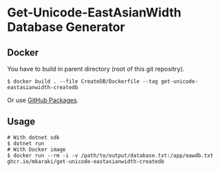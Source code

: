 # Get-Unicode-EastAsianWidth Database Generator

## Docker

You have to build in parent directory (root of this git repositry).
```shell
$ docker build . --file CreateDB/Dockerfile --tag get-unicode-eastasianwidth-createdb
```

Or use [GitHub Packages](https://github.com/mkaraki/Get-Unicode-EastAsianWidth/pkgs/container/get-unicode-eastasianwidth-createdb).

## Usage
```shell
# With dotnet sdk
$ dotnet run
# With Docker image
$ docker run --rm -i -v /path/to/output/database.txt:/app/eawdb.txt ghcr.io/mkaraki/get-unicode-eastasianwidth-createdb
```
